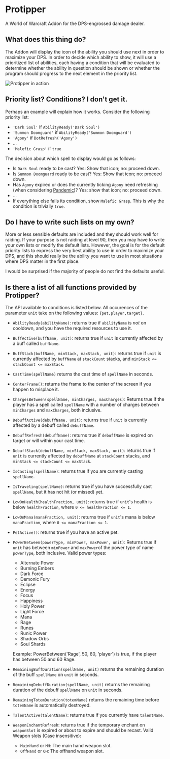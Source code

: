Protipper
=========

A World of Warcraft Addon for the DPS-engrossed damage dealer.

What does this thing do?
----------------

The Addon will display the icon of the ability you should use next in order to
maximize your DPS. In order to decide which ability to show, it will use a
prioritized list of abilities, each having a condition that will be evaluated
to determine whether the ability in question should be shown or whether the
program should progress to the next element in the priority list.

![Protipper in action](http://i.imgur.com/fLXmMXl.png)

Priority list? Conditions? I don't get it.
------------------------------------------

Perhaps an example will explain how it works. Consider the following priority
list:

* `'Dark Soul'` if `AbilityReady('Dark Soul')`
* `'Summon Doomguard'` if `AbilityReady('Summon Doomguard')`
* `'Agony'` if `DotRefresh('Agony')`
* ...
* `'Malefic Grasp'` if `true`

The decision about which spell to display would go as follows:

* Is `Dark Soul` ready to be cast? Yes: Show that icon; no: proceed down.
* Is `Summon Doomguard` ready to be cast? Yes: Show that icon; no: proceed
  down.
* Has `Agony` expired or does the currently ticking `Agony` need refreshing
  (when considering [Pandemic](http://www.wowhead.com/spell=131973))? Yes:
  show that icon; no: proceed down.
* ...
* If everything else fails its condition, show `Malefic Grasp`. This is why
  the condition is trivially `true`.

Do I have to write such lists on my own?
----------------------------------------

More or less sensible defaults are included and they should work well for
raiding. If your purpose is not raiding at level 90, then you may have to write
your own lists or modify the default lists. However, the goal is for the
default priority lists to express the very best ability to use in order to
maximize your DPS, and this should really be the ability you want to use in
most situations where DPS matter in the first place.

I would be surprised if the majority of people do not find the defaults useful.

Is there a list of all functions provided by Protipper?
-------------------------------------------------------
The API available to conditions is listed below. All occurences of the
parameter `unit` take on the following values: `{pet,player,target}`.

* `AbilityReady(abilityName)`: returns true if `abilityName` is *not* on
  cooldown, and you have the required resources to use it.

* `BuffActive(buffName, unit)`: returns true if `unit` is currently affected by
  a buff called `buffName`.

* `BuffStack(buffName, minStack, maxStack, unit)`: returns true if `unit` is
  currently affected by `buffName` at `stackCount` stacks, and
  `minStack <= stackCount <= maxStack`.

* `CastTime(spellName)` returns the cast time of `spellName` in seconds.

* `CenterFrame()`: returns the frame to the center of the screen if you happen
  to misplace it.

* `ChargesBetween(spellName, minCharges, maxCharges)`: Returns true if the
  player has a spell called `spellName` with a number of
  charges between `minCharges` and `maxCharges`, both inclusive.

* `DebuffActive(debuffName, unit)`: returns true if `unit` is currently
  affected by a debuff called `debuffName`.

* `DebuffRefresh(debuffName)`: returns true if `debuffName` is expired on target
  or will within your cast time.

* `DebuffStack(debuffName, minStack, maxStack, unit)`: returns true if `unit` is
  currently affected by `debuffName` at `stackCount` stacks, and
  `minStack <= stackCount <= maxStack`.

* `IsCasting(spellName)`: returns true if you are currently casting
  `spellName`.

* `IsTraveling(spellName)`: returns true if you have successfully cast
  `spellName`, but it has not hit (or missed) yet.

* `LowOnHealth(healthFraction, unit)`: returns true if `unit`'s health is
  below `healthFraction`, where `0 <= healthFraction <= 1`.

* `LowOnMana(manaFraction, unit)`: returns true if `unit`'s mana is below
  `manaFraction`, where `0 <= manaFraction <= 1`.

* `PetActive()`: returns true if you have an active pet.

* `PowerBetween(powerType, minPower, maxPower, unit)`: Returns true if `unit` has
  between `minPower` and `maxPower`of the power type of name `powerType`, both
  inclusive. Valid power types:

  * Alternate Power
  * Burning Embers
  * Dark Force
  * Demonic Fury
  * Eclipse
  * Energy
  * Focus
  * Happiness
  * Holy Power
  * Light Force
  * Mana
  * Rage
  * Runes
  * Runic Power
  * Shadow Orbs
  * Soul Shards

  Example: PowerBetween('Rage', 50, 60, 'player') is true, if the player has
  between 50 and 60 Rage.

* `RemainingBuffDuration(spellName, unit)` returns the remaining duration of the 
  buff `spellName` on `unit` in seconds.

* `RemainingDebuffDuration(spellName, unit)` returns the remaining duration of 
  the debuff `spellName` on `unit` in seconds.

* `RemainingTotemDuration(totemName)` returns the remaining time before `totemName` 
  is automatically destroyed. 

* `TalentActive(talentName)`: returns true if you currently have `talentName`.

* `WeaponEnchantRefresh`: returns true if the temporary enchant on `weaponSlot` is 
  expired or about to expire and should be recast.
  Valid Weapon slots (Case insensitive):
  * `MainHand` or `MH`: The main hand weapon slot.
  * `OffHand` or `OH`: The offhand weapon slot.
